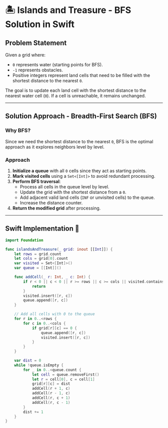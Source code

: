 # 🏝️ Islands and Treasure - BFS Solution in Swift  

## Problem Statement  
Given a grid where:  
- `0` represents water (starting points for BFS).  
- `-1` represents obstacles.  
- Positive integers represent land cells that need to be filled with the shortest distance to the nearest `0`.  

The goal is to update each land cell with the shortest distance to the nearest water cell (`0`). If a cell is unreachable, it remains unchanged.

---

## Solution Approach - Breadth-First Search (BFS)  

### Why BFS?  
Since we need the shortest distance to the nearest `0`, BFS is the optimal approach as it explores neighbors level by level.  

### Approach  
1. **Initialize a queue** with all `0` cells since they act as starting points.  
2. **Mark visited cells** using a `Set<[Int]>` to avoid redundant processing.  
3. **Perform BFS traversal**:
   - Process all cells in the queue level by level.
   - Update the grid with the shortest distance from a `0`.
   - Add adjacent valid land cells (`INF` or unvisited cells) to the queue.
   - Increase the distance counter.  
4. **Return the modified grid** after processing.  

---

## Swift Implementation 🚀  

```swift
import Foundation

func islandsAndTreasure(_ grid: inout [[Int]]) {
    let rows = grid.count
    let cols = grid[0].count
    var visited = Set<[Int]>()
    var queue = [[Int]]()

    func addCell(_ r: Int, _ c: Int) {
        if r < 0 || c < 0 || r >= rows || c >= cols || visited.contains([r, c]) || grid[r][c] == -1 {
            return
        }
        visited.insert([r, c])
        queue.append([r, c])
    }

    // Add all cells with 0 to the queue
    for r in 0..<rows {
        for c in 0..<cols {
            if grid[r][c] == 0 {
                queue.append([r, c])
                visited.insert([r, c])
            }
        }
    }

    var dist = 0
    while !queue.isEmpty {
        for _ in 0..<queue.count {
            let cell = queue.removeFirst()
            let r = cell[0], c = cell[1]
            grid[r][c] = dist
            addCell(r + 1, c)
            addCell(r - 1, c)
            addCell(r, c + 1)
            addCell(r, c - 1)
        }
        dist += 1
    }
}
